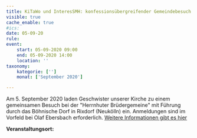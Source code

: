 ```yaml
---
title: KiTaWo und InteresSMH: konfessionsübergreifender Gemeindebesuch
visible: true
cache_enable: true
#ics: 
date: 05-09-20
rule: 
event:
	start: 05-09-2020 09:00
	end: 05-09-2020 14:00
	location: ''
taxonomy:
	kategorie: ['']
	monat: ['September 2020']

---
```

Am 5. September 2020 laden Geschwister unserer Kirche zu einem gemeinsamen Besuch bei der "Herrnhuter Brüdergemeine" mit  Führung durch das Böhnische Dorf in Rixdorf (Neukölln) ein. Anmeldungen sind im Vorfeld bei Olaf Ebersbach erforderlich. [Weitere Informationen gibt es hier](https://smh-gemeinden.de/news/interreligioeser-dialog-und-konfessionsuebergreifender-gemeindebesuch)


**Veranstaltungsort:** 

